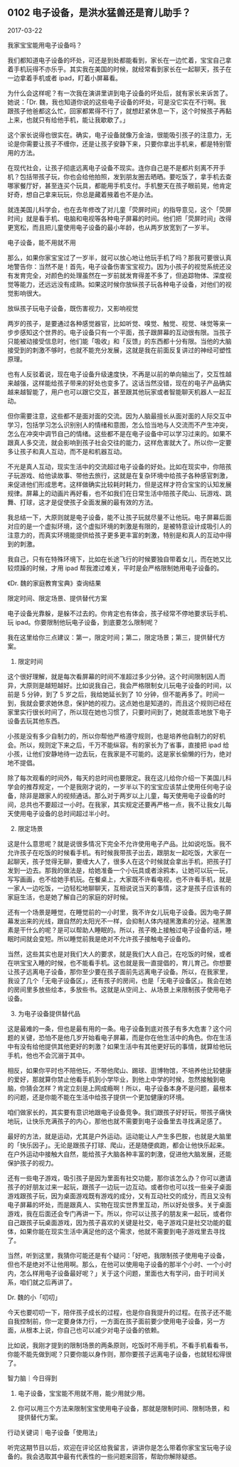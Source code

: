 ## 0102 电子设备，是洪水猛兽还是育儿助手？

2017-03-22

我家宝宝能用电子设备吗？

我们都知道电子设备的坏处，可还是到处都能看到，家长在一边忙着，宝宝自己拿着手机玩得不亦乐乎。其实我在美国的时候，就经常看到家长在一起聊天，孩子在一边拿着手机或者 ipad，盯着小屏幕看。

为什么会这样呢？有一次我在演讲里讲到电子设备的坏处后，就有家长来诉苦了。她说：「Dr. 魏，我也知道你说的这些电子设备的坏处，可是没它实在不行啊。我跟孩子他爸都这么忙，回家都累得不行了，就想赶紧休息一下，这个时候孩子再黏上来，也就只有给他手机，能让我歇歇了。」

这个家长说得也很实在。确实，电子设备就像万金油，很能吸引孩子的注意力，无论是你需要让孩子不缠你，还是让孩子安静下来，只要你拿出手机来，都是特别管用的方法。

在现代社会，让孩子彻底远离电子设备不现实。连你自己是不是都片刻离不开手机？包括带孩子玩，你也会给他拍照，发到朋友圈去晒晒。要吃饭了，拿手机去查哪家餐厅好，甚至连买个玩具，都能用手机支付。手机整天在孩子眼前晃，他肯定好奇，想自己拿来玩玩，你总是藏着掖着也不是办法。

就连美国儿科学会，也在去年修改了对儿童「荧屏时间」的指导意见，这个「荧屏时间」就是看手机、电脑和电视等各种电子屏幕的时间。他们把「荧屏时间」改得更宽松，而且把儿童使用电子设备的最小年龄，也从两岁放宽到了一岁半。

电子设备，能不用就不用

那么，如果你家宝宝过了一岁半，就可以放心地让他玩手机了吗？那我可要很认真地警告你：当然不是！首先，电子设备伤害宝宝视力。因为小孩子的视觉系统还没有发育完全，对颜色的处理虽然在一岁前就发育得差不多了，但追踪物体、深度视觉等能力，还远远没有成熟。如果这时候你放纵孩子玩各种电子设备，对他们的视觉影响很大。

放纵孩子玩电子设备，既伤害视力，又影响视觉

两岁的孩子，是要通过各种感觉器官，比如听觉、嗅觉、触觉、视觉、味觉等来一步步感知这个世界的。电子设备只有一个平面，孩子跟屏幕的互动很有限。当孩子只能被动接受信息时，他们能「吸收」和「反馈」的东西都十分有限。当他的大脑接受到的刺激不够时，也就不能充分发展，这就是我在前面反复讲过的神经可塑性原理。

也有人反驳着说，现在电子设备升级速度快，不再是以前的单向输出了，交互性越来越强，这样能给孩子带来的好处也变多了。这话当然没错，现在的电子产品确实越来越智能了，用户也可以跟它交互，甚至跟其他玩家或者智能聊天机器人一起互动。

但你需要注意，这些都不是面对面的交流。因为人脑最擅长从面对面的人际交互中学习，包括学习怎么识别别人的情绪和意图，怎么恰当地与人交流而不产生冲突，怎么在冲突中调节自己的情绪。这些都不是在电子设备中可以学习过来的。如果不跟真人多交流，就会影响到孩子社会交往的能力，这样危害就大了。所以你一定要多让孩子和真人互动，而不是和机器互动。

不光是真人互动，现实生活中的交流超过电子设备的好处。比如在现实中，你陪孩子玩游戏、给他读故事、带他去旅行，这就是在复杂环境中给孩子各种感官刺激，来促进他们形成思考。这样做确实比较耗时耗力，但是这样才符合宝宝的认知发展规律。屏幕上的动画片再好看，也不如我们在日常生活中陪孩子爬山、玩游戏、跳舞、打球，这才是促使孩子全面发展的最有效的方法。

我总结一下，大原则就是电子设备，能不让孩子玩就尽量不让他玩。电子屏幕后面对应的是一个虚拟环境，这个虚拟环境的刺激是有限的，是被特意设计成吸引人的注意力的，而真实环境能提供给孩子更多更丰富的刺激，特别是和真人的互动中得到的刺激。

我自己，只有在特殊环境下，比如在长途飞行的时候要独自带着女儿，而在她又比较烦躁的时候，才用 ipad 帮我渡过难关，平时是会严格限制她用电子设备的。

《Dr. 魏的家庭教育宝典》查询结果

限定时间、限定场景、提供替代方案

电子设备光靠躲，是躲不过去的。你肯定也有体会，孩子经常不停地要求玩手机、玩 ipad。你要限制他玩电子设备，到底要怎么限制呢？

我在这里给你三点建议：第一，限定时间；第二，限定场景；第三，提供替代方案。

1. 限定时间

这个很好理解，就是每次看屏幕的时间不准超过多少分钟。这个时间限制因人而异，大原则是越短越好。比如说我自己，我会严格限制女儿玩电子设备的时间，以前是 5 分钟，到了 5 岁之后，我给她延长到了 10 分钟，但不能再多了。时间一到，我就会要求她休息，保护她的视力。这点她也是知道的，而且这个规则已经在家里实行很长时间了，所以现在她也习惯了，只要时间到了，她就乖乖地放下电子设备去玩其他东西。

小孩是没有多少自制力的，所以你帮他严格遵守规则，也是培养他自制力的好机会。所以，规则定下来之后，千万不能纵容。有的家长为了省事，直接把 ipad 给小孩，让他们安静地待一边去玩，在我家是不可能的。这是家长偷懒的行为，绝对地不提倡。

除了每次观看的时间外，每天的总时间也要限定。我在这儿给你介绍一下美国儿科学会的推荐规定，一个是我刚才说的，一岁半以下的宝宝应该禁止使用任何电子设备，除非是跟家人的视频通话。那么对于两岁以上儿童，每天使用电子设备的时间，总共也不要超过一小时。在我家，其实规定还要再严格一点，我不让我女儿每天使用电子设备的总时间超过半小时。

2. 限定场景

这是什么意思呢？就是说很多情况下完全不允许使用电子产品。比如说吃饭。我不允许孩子在吃饭的时候看手机。有时候我带孩子出去，跟朋友一起吃饭，大家在一起聊天，孩子觉得无聊，要缠大人了，很多人在这个时候就会拿出手机，把孩子打发到一边去。那我的做法是，给她准备一个小玩具或者涂鸦本，让她可以玩一玩，写写画画，也不给她手机玩。在餐桌上，大家既不许看电视，也不许看手机，就是一家人一边吃饭，一边轻松地聊聊天，互相说说当天的事情，这才是孩子应该有的家庭生活，也是她了解自己的家庭的好时候。

还有一个场景是睡觉，在睡觉前的一小时里，我不许女儿玩电子设备。因为电子屏幕发出来的光线，跟自然的太阳光不一样，会抑制人体内褪黑激素的分泌。褪黑激素是干什么的呢？是可以帮助人睡眠的。所以，孩子晚上接触过电子设备的话，睡眠时间就会变短。所以睡觉前我是绝对不允许孩子接触电子设备的。

当然，这些其实也是对我们大人的要求，就是我们大人自己，在吃饭的时候，或者在哄宝宝入睡的时候，也不能看手机。这也就是我一直提倡的，育儿育己。你想要让孩子远离电子设备，那你至少要在孩子面前先远离电子设备。所以，在我家里，我设了几个「无电子设备区」，还有孩子的房间，也是「无电子设备区」。我会在她的房间里多放些绘本，多放些书。这就是从空间上、从场景上来限制孩子使用电子设备。

3. 为电子设备提供替代品

这是最难的一条，但也是最有用的一条。电子设备到底对孩子有多大危害？这个问题的关键，恐怕不是他几岁开始看电子屏幕，而是你在他生活中的角色。你在生活中有没有给他提供其他更好的刺激？如果生活中有其他更好玩的事情，就算给他玩手机，他也不会沉溺于其中。

相反，如果你平时也不陪他玩，不带他爬山、踢球、逛博物馆，不培养他比较健康的爱好，那就算你禁止他看手机到小学毕业，到他上中学的时候，忽然接触到电脑，你猜会怎样？肯定立刻是上网成瘾啊！所以，电子设备本身不是问题，最根本的问题，还是你能不能在生活中给孩子提供一个更加健康的环境。

咱们做家长的，其实要有意识地跟电子设备竞争。我们跟孩子好好玩，带孩子痛快地玩，让快乐充满孩子的内心，那他也就不需要到电子设备里去寻找满足感了。

最好的方法，就是运动，尤其是户外运动。运动能让人产生多巴胺，也就是大脑里的「快乐因子」。无论是跟孩子打球、爬山，还是随便疯跑，都会让他快乐起来。在户外运动中接触大自然，能给孩子大脑各种丰富的刺激，促进他大脑发展，还能保护孩子的视力。

还有一些电子游戏，吸引孩子是因为里面有社交功能，那你该怎么办？你可以邀请孩子的好朋友过来一起玩，跟孩子一边玩一边互动。或者你也可以找一些亲子桌面游戏跟孩子玩，因为桌面游戏既有游戏的成分，又有互动社交的成分，而且又没有电子屏幕的坏处，而是跟真人、实物在现实世界里互动，所以好处很多。关于桌面游戏，我在后面还会专门再讲一下。所以，你可以让孩子的朋友来一起玩，或者你自己跟孩子玩桌面游戏，因为孩子喜欢的关键是社交，电子游戏只是社交功能的载体，如果你能在现实生活中满足他的这个需求，他就不需要到电子游戏里去寻找了。

当然，听到这里，我猜你可能还是有个疑问：「好吧，我限制孩子使用电子设备，但也不是绝对不让他用啊。那么，在他可以使用电子设备的那半个小时、一个小时内，怎么样用电子设备最好呢？」关于这个问题，里面也大有学问，由于时间关系，咱们就之后再讲了。

Dr. 魏的小「叨叨」

今天也要叨叨一下，陪伴孩子成长的过程，也是你自我提升的过程。在孩子还不能自我控制前，你一定要身体力行，一方面在孩子面前要少使用电子设备，另一方面，从根本上说，你自己也可以减少对电子设备的依赖。

比如说，我刚才提到的限制场景的两条原则，吃饭时不用手机，不看手机看看书，你能不能先做到呢？只要你能以身作则，那你要孩子远离电子设备，也就轻松得很了。

智力脑｜今日得到

1. 电子设备，宝宝能不用就不用，能少用就少用。

2. 你可以用三个方法来限制宝宝使用电子设备，那就是限制时间、限制场景，和提供替代方案。

行动关键词｜电子设备「使用法」

听完这期节目以后，欢迎在评论区给我留言，讲讲你是怎么带着你家宝宝玩电子设备的。我会选取其中最有代表性的一些问题来回答，帮助你解除疑惑。